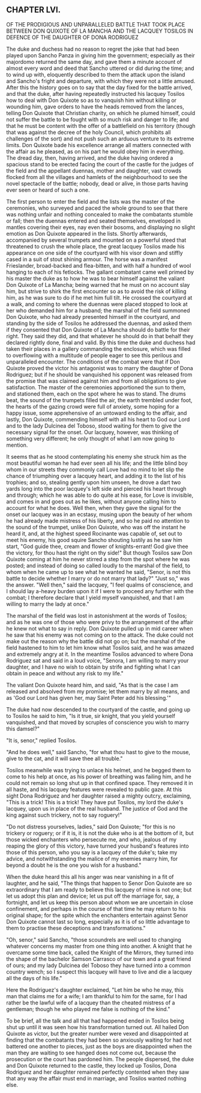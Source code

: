 ## CHAPTER LVI.

OF THE PRODIGIOUS AND UNPARALLELED BATTLE THAT TOOK PLACE BETWEEN DON
QUIXOTE OF LA MANCHA AND THE LACQUEY TOSILOS IN DEFENCE OF THE DAUGHTER
OF DONA RODRIGUEZ


The duke and duchess had no reason to regret the joke that had been
played upon Sancho Panza in giving him the government; especially as
their majordomo returned the same day, and gave them a minute account of
almost every word and deed that Sancho uttered or did during the time;
and to wind up with, eloquently described to them the attack upon the
island and Sancho's fright and departure, with which they were not a
little amused. After this the history goes on to say that the day fixed
for the battle arrived, and that the duke, after having repeatedly
instructed his lacquey Tosilos how to deal with Don Quixote so as to
vanquish him without killing or wounding him, gave orders to have the
heads removed from the lances, telling Don Quixote that Christian
charity, on which he plumed himself, could not suffer the battle to be
fought with so much risk and danger to life; and that he must be content
with the offer of a battlefield on his territory (though that was against
the decree of the holy Council, which prohibits all challenges of the
sort) and not push such an arduous venture to its extreme limits. Don
Quixote bade his excellence arrange all matters connected with the affair
as he pleased, as on his part he would obey him in everything. The dread
day, then, having arrived, and the duke having ordered a spacious stand
to be erected facing the court of the castle for the judges of the field
and the appellant duennas, mother and daughter, vast crowds flocked from
all the villages and hamlets of the neighbourhood to see the novel
spectacle of the battle; nobody, dead or alive, in those parts having
ever seen or heard of such a one.

The first person to enter the field and the lists was the master of the
ceremonies, who surveyed and paced the whole ground to see that there was
nothing unfair and nothing concealed to make the combatants stumble or
fall; then the duennas entered and seated themselves, enveloped in
mantles covering their eyes, nay even their bosoms, and displaying no
slight emotion as Don Quixote appeared in the lists. Shortly afterwards,
accompanied by several trumpets and mounted on a powerful steed that
threatened to crush the whole place, the great lacquey Tosilos made his
appearance on one side of the courtyard with his visor down and stiffly
cased in a suit of stout shining armour. The horse was a manifest
Frieslander, broad-backed and flea-bitten, and with half a hundred of
wool hanging to each of his fetlocks. The gallant combatant came well
primed by his master the duke as to how he was to bear himself against
the valiant Don Quixote of La Mancha; being warned that he must on no
account slay him, but strive to shirk the first encounter so as to avoid
the risk of killing him, as he was sure to do if he met him full tilt. He
crossed the courtyard at a walk, and coming to where the duennas were
placed stopped to look at her who demanded him for a husband; the marshal
of the field summoned Don Quixote, who had already presented himself in
the courtyard, and standing by the side of Tosilos he addressed the
duennas, and asked them if they consented that Don Quixote of La Mancha
should do battle for their right. They said they did, and that whatever
he should do in that behalf they declared rightly done, final and valid.
By this time the duke and duchess had taken their places in a gallery
commanding the enclosure, which was filled to overflowing with a
multitude of people eager to see this perilous and unparalleled
encounter. The conditions of the combat were that if Don Quixote proved
the victor his antagonist was to marry the daughter of Dona Rodriguez;
but if he should be vanquished his opponent was released from the promise
that was claimed against him and from all obligations to give
satisfaction. The master of the ceremonies apportioned the sun to them,
and stationed them, each on the spot where he was to stand. The drums
beat, the sound of the trumpets filled the air, the earth trembled under
foot, the hearts of the gazing crowd were full of anxiety, some hoping
for a happy issue, some apprehensive of an untoward ending to the affair,
and lastly, Don Quixote, commending himself with all his heart to God our
Lord and to the lady Dulcinea del Toboso, stood waiting for them to give
the necessary signal for the onset. Our lacquey, however, was thinking of
something very different; he only thought of what I am now going to
mention.

It seems that as he stood contemplating his enemy she struck him as the
most beautiful woman he had ever seen all his life; and the little blind
boy whom in our streets they commonly call Love had no mind to let slip
the chance of triumphing over a lacquey heart, and adding it to the list
of his trophies; and so, stealing gently upon him unseen, he drove a dart
two yards long into the poor lacquey's left side and pierced his heart
through and through; which he was able to do quite at his ease, for Love
is invisible, and comes in and goes out as he likes, without anyone
calling him to account for what he does. Well then, when they gave the
signal for the onset our lacquey was in an ecstasy, musing upon the
beauty of her whom he had already made mistress of his liberty, and so he
paid no attention to the sound of the trumpet, unlike Don Quixote, who
was off the instant he heard it, and, at the highest speed Rocinante was
capable of, set out to meet his enemy, his good squire Sancho shouting
lustily as he saw him start, "God guide thee, cream and flower of
knights-errant! God give thee the victory, for thou hast the right on thy
side!" But though Tosilos saw Don Quixote coming at him he never stirred
a step from the spot where he was posted; and instead of doing so called
loudly to the marshal of the field, to whom when he came up to see what
he wanted he said, "Senor, is not this battle to decide whether I marry
or do not marry that lady?" "Just so," was the answer. "Well then," said
the lacquey, "I feel qualms of conscience, and I should lay a-heavy
burden upon it if I were to proceed any further with the combat; I
therefore declare that I yield myself vanquished, and that I am willing
to marry the lady at once."

The marshal of the field was lost in astonishment at the words of
Tosilos; and as he was one of those who were privy to the arrangement of
the affair he knew not what to say in reply. Don Quixote pulled up in mid
career when he saw that his enemy was not coming on to the attack. The
duke could not make out the reason why the battle did not go on; but the
marshal of the field hastened to him to let him know what Tosilos said,
and he was amazed and extremely angry at it. In the meantime Tosilos
advanced to where Dona Rodriguez sat and said in a loud voice, "Senora, I
am willing to marry your daughter, and I have no wish to obtain by strife
and fighting what I can obtain in peace and without any risk to my life."

The valiant Don Quixote heard him, and said, "As that is the case I am
released and absolved from my promise; let them marry by all means, and
as 'God our Lord has given her, may Saint Peter add his blessing.'"

The duke had now descended to the courtyard of the castle, and going up
to Tosilos he said to him, "Is it true, sir knight, that you yield
yourself vanquished, and that moved by scruples of conscience you wish to
marry this damsel?"

"It is, senor," replied Tosilos.

"And he does well," said Sancho, "for what thou hast to give to the
mouse, give to the cat, and it will save thee all trouble."

Tosilos meanwhile was trying to unlace his helmet, and he begged them to
come to his help at once, as his power of breathing was failing him, and
he could not remain so long shut up in that confined space. They removed
it in all haste, and his lacquey features were revealed to public gaze.
At this sight Dona Rodriguez and her daughter raised a mighty outcry,
exclaiming, "This is a trick! This is a trick! They have put Tosilos, my
lord the duke's lacquey, upon us in place of the real husband. The
justice of God and the king against such trickery, not to say roguery!"

"Do not distress yourselves, ladies," said Don Quixote; "for this is no
trickery or roguery; or if it is, it is not the duke who is at the bottom
of it, but those wicked enchanters who persecute me, and who, jealous of
my reaping the glory of this victory, have turned your husband's features
into those of this person, who you say is a lacquey of the duke's; take
my advice, and notwithstanding the malice of my enemies marry him, for
beyond a doubt he is the one you wish for a husband."

When the duke heard this all his anger was near vanishing in a fit of
laughter, and he said, "The things that happen to Senor Don Quixote are
so extraordinary that I am ready to believe this lacquey of mine is not
one; but let us adopt this plan and device; let us put off the marriage
for, say, a fortnight, and let us keep this person about whom we are
uncertain in close confinement, and perhaps in the course of that time he
may return to his original shape; for the spite which the enchanters
entertain against Senor Don Quixote cannot last so long, especially as it
is of so little advantage to them to practise these deceptions and
transformations."

"Oh, senor," said Sancho, "those scoundrels are well used to changing
whatever concerns my master from one thing into another. A knight that he
overcame some time back, called the Knight of the Mirrors, they turned
into the shape of the bachelor Samson Carrasco of our town and a great
friend of ours; and my lady Dulcinea del Toboso they have turned into a
common country wench; so I suspect this lacquey will have to live and die
a lacquey all the days of his life."

Here the Rodriguez's daughter exclaimed, "Let him be who he may, this man
that claims me for a wife; I am thankful to him for the same, for I had
rather be the lawful wife of a lacquey than the cheated mistress of a
gentleman; though he who played me false is nothing of the kind."

To be brief, all the talk and all that had happened ended in Tosilos
being shut up until it was seen how his transformation turned out. All
hailed Don Quixote as victor, but the greater number were vexed and
disappointed at finding that the combatants they had been so anxiously
waiting for had not battered one another to pieces, just as the boys are
disappointed when the man they are waiting to see hanged does not come
out, because the prosecution or the court has pardoned him. The people
dispersed, the duke and Don Quixote returned to the castle, they locked
up Tosilos, Dona Rodriguez and her daughter remained perfectly contented
when they saw that any way the affair must end in marriage, and Tosilos
wanted nothing else.




